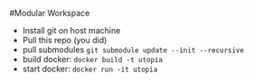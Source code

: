 #Modular Workspace

- Install git on host machine
- Pull this repo (you did)
- pull submodules `git submodule update --init --recursive`
- build docker: `docker build -t utopia`
- start docker: `docker run -it utopia`


